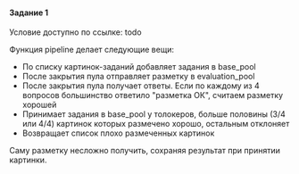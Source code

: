 #### Задание 1

Условие доступно по ссылке: todo

Функция pipeline делает следующие вещи:
- По списку картинок-заданий добавляет задания в base_pool
- После закрытия пула отправляет разметку в evaluation_pool
- После закрытия пула получает ответы. Если по каждому из 4 вопросов большинство ответило "разметка ОК", считаем разметку хорошей
- Принимает задания в base_pool у толокеров, больше половины (3/4 или 4/4) картинок которых размечено хорошо, остальным отклоняет
- Возвращает список плохо размеченных картинок

Саму разметку несложно получить, сохраняя результат при принятии картинки.
